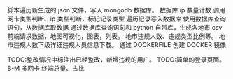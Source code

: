 脚本遍历新生成的 json 文件，写入 mongodb 数据库。
数据库 ip 数量计数
调用网卡类型判断、ip 类型判断，标记记录类型
遍历记录写入数据库
使用数据库查询语句，从数据库取数据
通过数据库查询语句和 python 自带库，生成各地市 csv
前端请求数据，地图可视化，图表，列表。
地市违规人数、违规类型比例等。
地市违规人数下级详细违规人员信息下载。
通过 DOCKERFILE 创建 DOCKER 镜像

TODO:整改情况中标注出已经整改，新增违规的用户。
TODO:简单的登录页面。
B-M 多网卡
终端总量、占比
